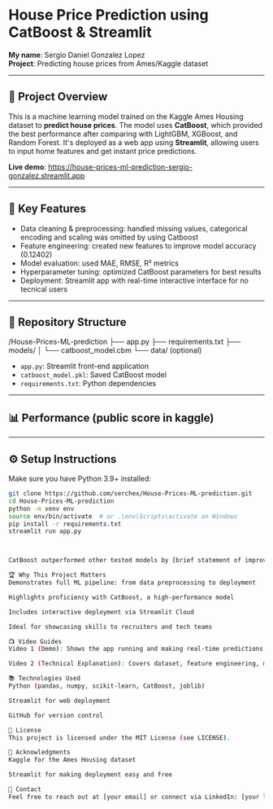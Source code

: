 # House Price Prediction using CatBoost & Streamlit

**My name**: Sergio Daniel Gonzalez Lopez  
**Project**: Predicting house prices from Ames/Kaggle dataset

---

## 🚀 Project Overview

This is a machine learning model trained on the Kaggle Ames Housing dataset to **predict house prices**. The model uses **CatBoost**, 
which provided the best performance after comparing with LightGBM, XGBoost, and Random Forest. It's deployed as a web app using **Streamlit**, 
allowing users to input home features and get instant price predictions.

**Live demo**: https://house-prices-ml-prediction-sergio-gonzalez.streamlit.app

---

## 🧠 Key Features

- Data cleaning & preprocessing: handled missing values, categorical encoding and scaling was omitted by using Catboost
- Feature engineering: created new features to improve model accuracy (0.12402)
- Model evaluation: used MAE, RMSE, R² metrics
- Hyperparameter tuning: optimized CatBoost parameters for best results
- Deployment: Streamlit app with real-time interactive interface for no tecnical users

---

## 📂 Repository Structure

/House-Prices-ML-prediction
├── app.py
├── requirements.txt
├── models/
│ └── catboost_model.cbm
└── data/ (optional)

- `app.py`: Streamlit front-end application
- `catboost_model.pkl`: Saved CatBoost model
- `requirements.txt`: Python dependencies

---

## 📊 Performance (public score in kaggle)


---
## ⚙️ Setup Instructions

Make sure you have Python 3.9+ installed:

```bash
git clone https://github.com/serchex/House-Prices-ML-prediction.git
cd House-Prices-ML-prediction
python -m venv env
source env/bin/activate  # or .\env\Scripts\activate on Windows
pip install -r requirements.txt
streamlit run app.py



CatBoost outperformed other tested models by [brief statement of improvement].

🏆 Why This Project Matters
Demonstrates full ML pipeline: from data preprocessing to deployment

Highlights proficiency with CatBoost, a high-performance model

Includes interactive deployment via Streamlit Cloud

Ideal for showcasing skills to recruiters and tech teams

📺 Video Guides
Video 1 (Demo): Shows the app running and making real-time predictions

Video 2 (Technical Explanation): Covers dataset, feature engineering, model selection, tuning, and deployment process

📚 Technologies Used
Python (pandas, numpy, scikit-learn, CatBoost, joblib)

Streamlit for web deployment

GitHub for version control

📝 License
This project is licensed under the MIT License (see LICENSE).

🙌 Acknowledgments
Kaggle for the Ames Housing dataset

Streamlit for making deployment easy and free

📩 Contact
Feel free to reach out at [your email] or connect via LinkedIn: [your linkedin URL].






